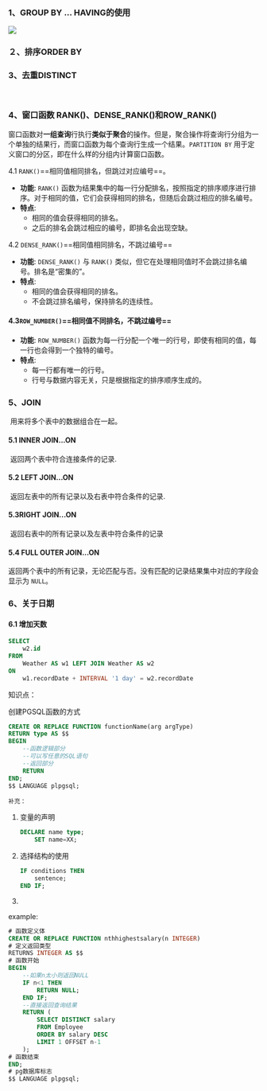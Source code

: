 ### 1、GROUP BY ... HAVING的使用

![](https://cdn.jsdelivr.net/gh/ZGuangJie/GoPicture/golang/202408291039816.png)

### ２、排序ORDER BY



### 3、去重DISTINCT

​	

### 4、窗口函数 RANK()、DENSE_RANK()和ROW_RANK()

​		窗口函数对**一组查询**行执行**类似于聚合**的操作。但是，聚合操作将查询行分组为一个单独的结果行，而窗口函数为每个查询行生成一个结果。`PARTITION BY` 用于定义窗口的分区，即在什么样的分组内计算窗口函数。

4.1 `RANK()`==相同值相同排名，但跳过对应编号==。

- **功能**: `RANK()` 函数为结果集中的每一行分配排名，按照指定的排序顺序进行排序。对于相同的值，它们会获得相同的排名，但随后会跳过相应的排名编号。
- **特点**:
    - 相同的值会获得相同的排名。
    - 之后的排名会跳过相应的编号，即排名会出现空缺。

4.2 `DENSE_RANK()`==相同值相同排名，不跳过编号==

- **功能**: `DENSE_RANK()` 与 `RANK()` 类似，但它在处理相同值时不会跳过排名编号。排名是“密集的”。
- **特点**:
    - 相同的值会获得相同的排名。
    - 不会跳过排名编号，保持排名的连续性。

#### 4.3`ROW_NUMBER()`==相同值不同排名，不跳过编号==

- **功能**: `ROW_NUMBER()` 函数为每一行分配一个唯一的行号，即使有相同的值，每一行也会得到一个独特的编号。
- **特点**:
    - 每一行都有唯一的行号。
    - 行号与数据内容无关，只是根据指定的排序顺序生成的。

### 5、JOIN

​	用来将多个表中的数据组合在一起。

#### 5.1 INNER JOIN...ON

​	返回两个表中符合连接条件的记录.

#### 5.2 LEFT JOIN...ON

​		返回左表中的所有记录以及右表中符合条件的记录.

#### 5.3RIGHT JOIN...ON

​		返回右表中的所有记录以及左表中符合条件的记录

#### 5.4 FULL OUTER JOIN...ON

​		返回两个表中的所有记录，无论匹配与否。没有匹配的记录结果集中对应的字段会显示为 `NULL`。

### 6、关于日期

#### 6.1 增加天数

```sql
SELECT
    w2.id
FROM
    Weather AS w1 LEFT JOIN Weather AS w2
ON
    w1.recordDate + INTERVAL '1 day' = w2.recordDate 
```







知识点：

创建PGSQL函数的方式

```sql
CREATE OR REPLACE FUNCTION functionName(arg argType)
RETURN type AS $$
BEGIN
	--函数逻辑部分
	--可以写任意的SQL语句
	--返回部分
	RETURN 
END;
$$ LANGUAGE plpgsql;

```

```补充：```

1. 变量的声明

    ```sql
    DECLARE name type;
    	SET name=XX;
    ```

2. 选择结构的使用

    ```sql
    IF conditions THEN
    	sentence;
    END IF;
    ```

    

3. ​	

example:

```sql
# 函数定义体
CREATE OR REPLACE FUNCTION nthhighestsalary(n INTEGER)
# 定义返回类型
RETURNS INTEGER AS $$
# 函数开始
BEGIN
    --如果n太小则返回NULL
    IF n<1 THEN
        RETURN NULL;
    END IF;
    --直接返回查询结果
    RETURN (
        SELECT DISTINCT salary 
        FROM Employee
        ORDER BY salary DESC
        LIMIT 1 OFFSET n-1
    );
# 函数结束
END;
# pg数据库标志
$$ LANGUAGE plpgsql;
```

